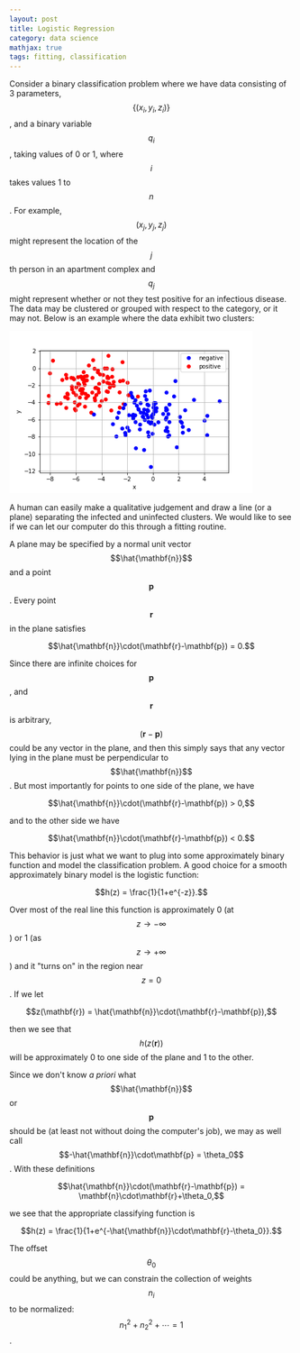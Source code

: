 ```yaml
---
layout: post
title: Logistic Regression
category: data science
mathjax: true
tags: fitting, classification
---
```


Consider a binary classification problem where we have data consisting of 3 parameters, $$\{(x_i,y_i,z_i)\}$$, and a binary variable $$q_i$$, taking values of 0 or 1, where $$i$$ takes values 1 to $$n$$. For example, $$(x_j,y_j,z_j)$$ might represent the location of the $$j$$th person in an apartment complex and $$q_j$$ might represent whether or not they test positive for an infectious disease. The data may be clustered or grouped with respect to the category, or it may not. Below is an example where the data exhibit two clusters:

![2D classification data](/assets/images/2d-category.png)

A human can easily make a qualitative judgement and draw a line (or a plane) separating the infected and uninfected clusters. We would like to see if we can let our computer do this through a fitting routine.

A plane may be specified by a normal unit vector $$\hat{\mathbf{n}}$$ and a point $$\mathbf{p}$$. Every point $$\mathbf{r}$$ in the plane satisfies

$$\hat{\mathbf{n}}\cdot(\mathbf{r}-\mathbf{p}) = 0.$$

Since there are infinite choices for $$\mathbf{p}$$, and $$\mathbf{r}$$ is arbitrary, $$(\mathbf{r}-\mathbf{p})$$ could be any vector in the plane, and then this simply says that any vector lying in the plane must be perpendicular to $$\hat{\mathbf{n}}$$. But most importantly for points to one side of the plane, we have

$$\hat{\mathbf{n}}\cdot(\mathbf{r}-\mathbf{p}) > 0,$$

and to the other side we have

$$\hat{\mathbf{n}}\cdot(\mathbf{r}-\mathbf{p}) < 0.$$

This behavior is just what we want to plug into some approximately binary function and model the classification problem. A good choice for a smooth approximately binary model is the logistic function:

$$h(z) = \frac{1}{1+e^{-z}}.$$

Over most of the real line this function is approximately 0 (at $$z\to -\infty$$) or 1 (as $$z\to + \infty$$) and it "turns on" in the region near $$z=0$$. If we let

$$z(\mathbf{r}) = \hat{\mathbf{n}}\cdot(\mathbf{r}-\mathbf{p}),$$

then we see that $$h(z(\mathbf{r}))$$ will be approximately 0 to one side of the plane and 1 to the other.

Since we don't know *a priori* what $$\hat{\mathbf{n}}$$ or $$\mathbf{p}$$ should be (at least not without doing the computer's job), we may as well call $$-\hat{\mathbf{n}}\cdot\mathbf{p} = \theta_0$$. With these definitions

$$\hat{\mathbf{n}}\cdot(\mathbf{r}-\mathbf{p}) = \mathbf{n}\cdot\mathbf{r}+\theta_0,$$

we see that the appropriate classifying function is

$$h(z) = \frac{1}{1+e^{-\hat{\mathbf{n}}\cdot\mathbf{r}-\theta_0}}.$$

The offset $$\theta_0$$ could be anything, but we can constrain the collection of weights $$n_i$$ to be normalized: $$n_1^2+n_2^2+\cdots = 1$$.
